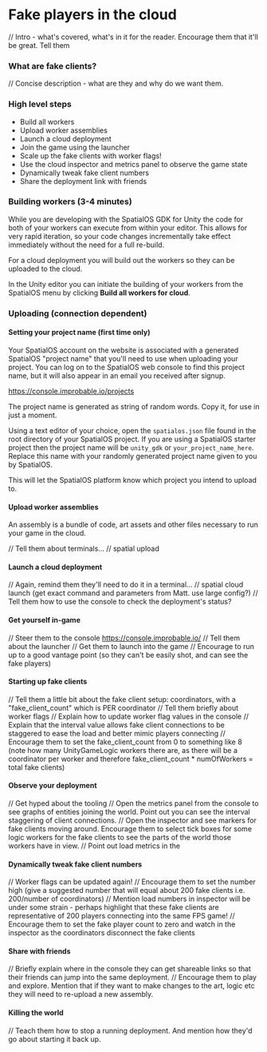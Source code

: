# Fake players in the cloud

// Intro - what's covered, what's in it for the reader. Encourage them that it'll be great. Tell them

### What are fake clients?

// Concise description - what are they and why do we want them.

### High level steps

* Build all workers
* Upload worker assemblies
* Launch a cloud deployment
* Join the game using the launcher
* Scale up the fake clients with worker flags!
* Use the cloud inspector and metrics panel to observe the game state
* Dynamically tweak fake client numbers
* Share the deployment link with friends

### Building workers (3-4 minutes)

While you are developing with the SpatialOS GDK for Unity the code for both of your workers can execute from within your editor. This allows for very rapid iteration, so your code changes incrementally take effect immediately without the need for a full re-build.

For a cloud deployment you will build out the workers so they can be uploaded to the cloud.

In the Unity editor you can initiate the building of your workers from the SpatialOS menu by clicking **Build all workers for cloud**.

### Uploading (connection dependent)

#### Setting your project name (first time only)

Your SpatialOS account on the website is associated with a generated SpatialOS "project name" that you'll need to use when uploading your project. You can log on to the SpatialOS web console to find this project name, but it will also appear in an email you received after signup.

https://console.improbable.io/projects

The project name is generated as string of random words. Copy it, for use in just a moment.

Using a text editor of your choice, open the `spatialos.json` file found in the root directory of your SpatialOS project. If you are using a SpatialOS starter project then the project name will be `unity_gdk` or `your_project_name_here`. Replace this name with your randomly generated project name given to you by SpatialOS.

This will let the SpatialOS platform know which project you intend to upload to.

#### Upload worker assemblies

An assembly is a bundle of code, art assets and other files necessary to run your game in the cloud.

// Tell them about terminals...
// spatial upload

#### Launch a cloud deployment

// Again, remind them they'll need to do it in a terminal...
// spatial cloud launch (get exact command and parameters from Matt. use large config?)
// Tell them how to use the console to check the deployment's status?

#### Get yourself in-game

// Steer them to the console https://console.improbable.io/
// Tell them about the launcher
// Get them to launch into the game
// Encourage to run up to a good vantage point (so they can't be easily shot, and can see the fake players)

#### Starting up fake clients

// Tell them a little bit about the fake client setup: coordinators, with a "fake_client_count" which is PER coordinator
// Tell them briefly about worker flags
// Explain how to update worker flag values in the console
// Explain that the interval value allows fake client connections to be staggered to ease the load and better mimic players connecting
// Encourage them to set the fake_client_count from 0 to something like 8 (note how many UnityGameLogic workers there are, as there will be a coordinator per worker and therefore fake_client_count * numOfWorkers = total fake clients)

#### Observe your deployment

// Get hyped about the tooling
// Open the metrics panel from the console to see graphs of entities joining the world. Point out you can see the interval staggering of client connections.
// Open the inspector and see markers for fake clients moving around. Encourage them to select tick boxes for some logic workers for the fake clients to see the parts of the world those workers have in view.
// Point out load metrics in the

#### Dynamically tweak fake client numbers

// Worker flags can be updated again!
// Encourage them to set the number high (give a suggested number that will equal about 200 fake clients i.e. 200/number of coordinators)
// Mention load numbers in inspector will be under some strain - perhaps highlight that these fake clients are representative of 200 players connecting into the same FPS game!
// Encourage them to set the fake player count to zero and watch in the inspector as the coordinators disconnect the fake clients

#### Share with friends

// Briefly explain where in the console they can get shareable links so that their friends can jump into the same deployment.
// Encourage them to play and explore. Mention that if they want to make changes to the art, logic etc they will need to re-upload a new assembly.

#### Killing the world

// Teach them how to stop a running deployment. And mention how they'd go about starting it back up.
